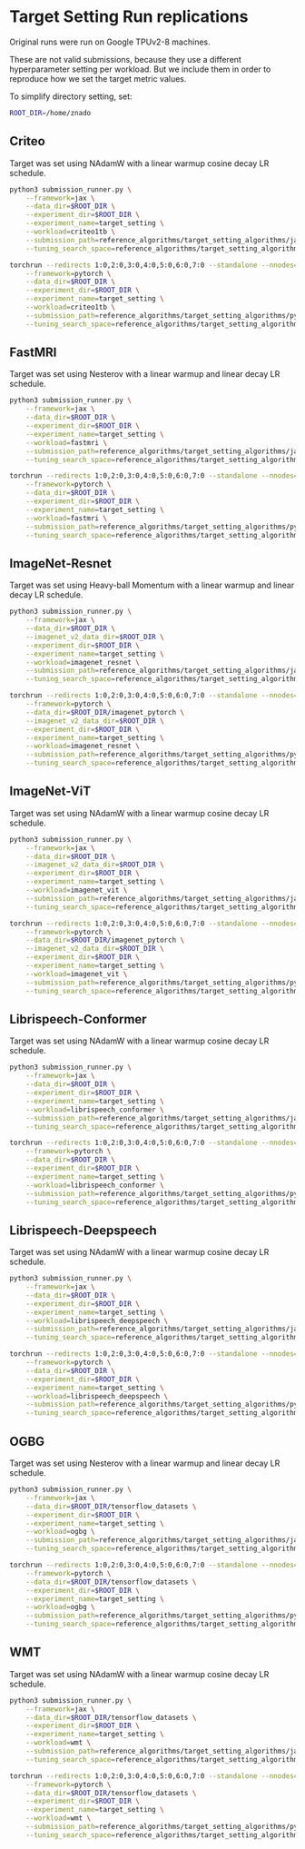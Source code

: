 # Target Setting Run replications

Original runs were run on Google TPUv2-8 machines.

These are not valid submissions, because they use a different hyperparameter setting per workload. But we include them in order to reproduce how we set the target metric values.

To simplify directory setting, set:

```bash
ROOT_DIR=/home/znado
```

## Criteo

Target was set using NAdamW with a linear warmup cosine decay LR schedule.

```bash
python3 submission_runner.py \
    --framework=jax \
    --data_dir=$ROOT_DIR \
    --experiment_dir=$ROOT_DIR \
    --experiment_name=target_setting \
    --workload=criteo1tb \
    --submission_path=reference_algorithms/target_setting_algorithms/jax_nadamw.py \
    --tuning_search_space=reference_algorithms/target_setting_algorithms/criteo1tb/tuning_search_space.json
```

```bash
torchrun --redirects 1:0,2:0,3:0,4:0,5:0,6:0,7:0 --standalone --nnodes=1 --nproc_per_node=8 submission_runner.py \
    --framework=pytorch \
    --data_dir=$ROOT_DIR \
    --experiment_dir=$ROOT_DIR \
    --experiment_name=target_setting \
    --workload=criteo1tb \
    --submission_path=reference_algorithms/target_setting_algorithms/pytorch_nadamw.py \
    --tuning_search_space=reference_algorithms/target_setting_algorithms/criteo1tb/tuning_search_space.json
```

## FastMRI

Target was set using Nesterov with a linear warmup and linear decay LR schedule.

```bash
python3 submission_runner.py \
    --framework=jax \
    --data_dir=$ROOT_DIR \
    --experiment_dir=$ROOT_DIR \
    --experiment_name=target_setting \
    --workload=fastmri \
    --submission_path=reference_algorithms/target_setting_algorithms/jax_nesterov.py \
    --tuning_search_space=reference_algorithms/target_setting_algorithms/fastmri/tuning_search_space.json
```

```bash
torchrun --redirects 1:0,2:0,3:0,4:0,5:0,6:0,7:0 --standalone --nnodes=1 --nproc_per_node=8 submission_runner.py \
    --framework=pytorch \
    --data_dir=$ROOT_DIR \
    --experiment_dir=$ROOT_DIR \
    --experiment_name=target_setting \
    --workload=fastmri \
    --submission_path=reference_algorithms/target_setting_algorithms/pytorch_nesterov.py \
    --tuning_search_space=reference_algorithms/target_setting_algorithms/fastmri/tuning_search_space.json
```

## ImageNet-Resnet

Target was set using Heavy-ball Momentum with a linear warmup and linear decay LR schedule.

```bash
python3 submission_runner.py \
    --framework=jax \
    --data_dir=$ROOT_DIR \
    --imagenet_v2_data_dir=$ROOT_DIR \
    --experiment_dir=$ROOT_DIR \
    --experiment_name=target_setting \
    --workload=imagenet_resnet \
    --submission_path=reference_algorithms/target_setting_algorithms/jax_momentum.py \
    --tuning_search_space=reference_algorithms/target_setting_algorithms/imagenet_resnet/tuning_search_space.json
```

```bash
torchrun --redirects 1:0,2:0,3:0,4:0,5:0,6:0,7:0 --standalone --nnodes=1 --nproc_per_node=8 submission_runner.py \
    --framework=pytorch \
    --data_dir=$ROOT_DIR/imagenet_pytorch \
    --imagenet_v2_data_dir=$ROOT_DIR \
    --experiment_dir=$ROOT_DIR \
    --experiment_name=target_setting \
    --workload=imagenet_resnet \
    --submission_path=reference_algorithms/target_setting_algorithms/pytorch_momentum.py \
    --tuning_search_space=reference_algorithms/target_setting_algorithms/imagenet_resnet/tuning_search_space.json
```

## ImageNet-ViT

Target was set using NAdamW with a linear warmup cosine decay LR schedule.

```bash
python3 submission_runner.py \
    --framework=jax \
    --data_dir=$ROOT_DIR \
    --imagenet_v2_data_dir=$ROOT_DIR \
    --experiment_dir=$ROOT_DIR \
    --experiment_name=target_setting \
    --workload=imagenet_vit \
    --submission_path=reference_algorithms/target_setting_algorithms/jax_nadamw.py \
    --tuning_search_space=reference_algorithms/target_setting_algorithms/imagenet_vit/tuning_search_space.json
```

```bash
torchrun --redirects 1:0,2:0,3:0,4:0,5:0,6:0,7:0 --standalone --nnodes=1 --nproc_per_node=8 submission_runner.py \
    --framework=pytorch \
    --data_dir=$ROOT_DIR/imagenet_pytorch \
    --imagenet_v2_data_dir=$ROOT_DIR \
    --experiment_dir=$ROOT_DIR \
    --experiment_name=target_setting \
    --workload=imagenet_vit \
    --submission_path=reference_algorithms/target_setting_algorithms/pytorch_nadamw.py \
    --tuning_search_space=reference_algorithms/target_setting_algorithms/imagenet_vit/tuning_search_space.json
```

## Librispeech-Conformer

Target was set using NAdamW with a linear warmup cosine decay LR schedule.

```bash
python3 submission_runner.py \
    --framework=jax \
    --data_dir=$ROOT_DIR \
    --experiment_dir=$ROOT_DIR \
    --experiment_name=target_setting \
    --workload=librispeech_conformer \
    --submission_path=reference_algorithms/target_setting_algorithms/jax_adamw.py \
    --tuning_search_space=reference_algorithms/target_setting_algorithms/librispeech_conformer/tuning_search_space.json
```

```bash
torchrun --redirects 1:0,2:0,3:0,4:0,5:0,6:0,7:0 --standalone --nnodes=1 --nproc_per_node=8 submission_runner.py \
    --framework=pytorch \
    --data_dir=$ROOT_DIR \
    --experiment_dir=$ROOT_DIR \
    --experiment_name=target_setting \
    --workload=librispeech_conformer \
    --submission_path=reference_algorithms/target_setting_algorithms/pytorch_adamw.py \
    --tuning_search_space=reference_algorithms/target_setting_algorithms/librispeech_conformer/tuning_search_space.json
```

## Librispeech-Deepspeech

Target was set using NAdamW with a linear warmup cosine decay LR schedule.

```bash
python3 submission_runner.py \
    --framework=jax \
    --data_dir=$ROOT_DIR \
    --experiment_dir=$ROOT_DIR \
    --experiment_name=target_setting \
    --workload=librispeech_deepspeech \
    --submission_path=reference_algorithms/target_setting_algorithms/jax_nadamw.py \
    --tuning_search_space=reference_algorithms/target_setting_algorithms/librispeech_deepspeech/tuning_search_space.json
```

```bash
torchrun --redirects 1:0,2:0,3:0,4:0,5:0,6:0,7:0 --standalone --nnodes=1 --nproc_per_node=8 submission_runner.py \
    --framework=pytorch \
    --data_dir=$ROOT_DIR \
    --experiment_dir=$ROOT_DIR \
    --experiment_name=target_setting \
    --workload=librispeech_deepspeech \
    --submission_path=reference_algorithms/target_setting_algorithms/pytorch_nadamw.py \
    --tuning_search_space=reference_algorithms/target_setting_algorithms/librispeech_deepspeech/tuning_search_space.json
```

## OGBG

Target was set using Nesterov with a linear warmup and linear decay LR schedule.

```bash
python3 submission_runner.py \
    --framework=jax \
    --data_dir=$ROOT_DIR/tensorflow_datasets \
    --experiment_dir=$ROOT_DIR \
    --experiment_name=target_setting \
    --workload=ogbg \
    --submission_path=reference_algorithms/target_setting_algorithms/jax_nesterov.py \
    --tuning_search_space=reference_algorithms/target_setting_algorithms/ogbg/tuning_search_space.json
```

```bash
torchrun --redirects 1:0,2:0,3:0,4:0,5:0,6:0,7:0 --standalone --nnodes=1 --nproc_per_node=8 submission_runner.py \
    --framework=pytorch \
    --data_dir=$ROOT_DIR/tensorflow_datasets \
    --experiment_dir=$ROOT_DIR \
    --experiment_name=target_setting \
    --workload=ogbg \
    --submission_path=reference_algorithms/target_setting_algorithms/pytorch_nesterov.py \
    --tuning_search_space=reference_algorithms/target_setting_algorithms/ogbg/tuning_search_space.json
```

## WMT

Target was set using NAdamW with a linear warmup cosine decay LR schedule.

```bash
python3 submission_runner.py \
    --framework=jax \
    --data_dir=$ROOT_DIR/tensorflow_datasets \
    --experiment_dir=$ROOT_DIR \
    --experiment_name=target_setting \
    --workload=wmt \
    --submission_path=reference_algorithms/target_setting_algorithms/jax_nadamw.py \
    --tuning_search_space=reference_algorithms/target_setting_algorithms/wmt/tuning_search_space.json
```

```bash
torchrun --redirects 1:0,2:0,3:0,4:0,5:0,6:0,7:0 --standalone --nnodes=1 --nproc_per_node=8 submission_runner.py \
    --framework=pytorch \
    --data_dir=$ROOT_DIR/tensorflow_datasets \
    --experiment_dir=$ROOT_DIR \
    --experiment_name=target_setting \
    --workload=wmt \
    --submission_path=reference_algorithms/target_setting_algorithms/pytorch_nadamw.py \
    --tuning_search_space=reference_algorithms/target_setting_algorithms/wmt/tuning_search_space.json
```
